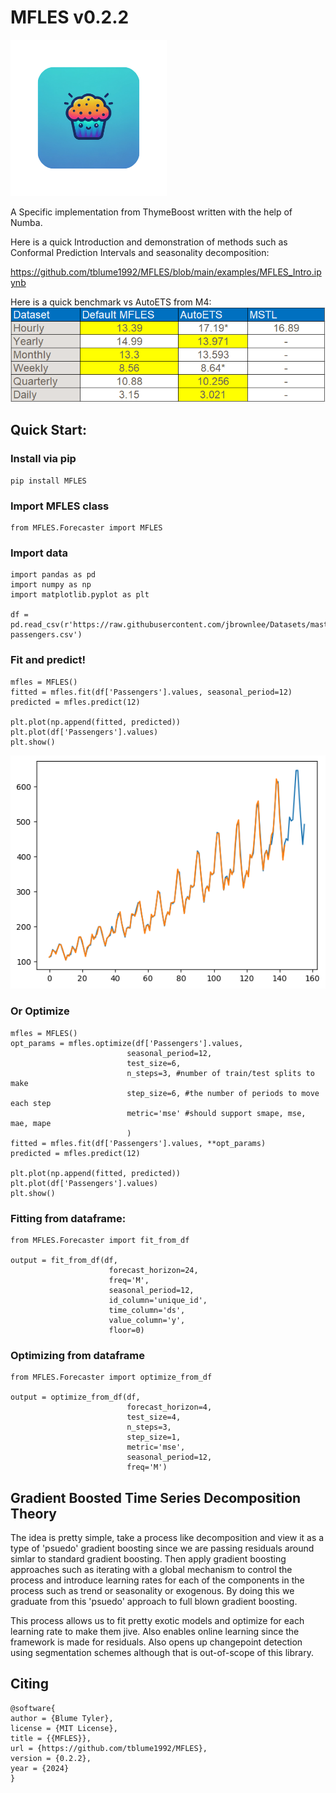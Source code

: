 # MFLES v0.2.2
 ![alt text](https://github.com/tblume1992/MFLES/blob/main/static/mfles_logo.png?raw=true "logo")

A Specific implementation from ThymeBoost written with the help of Numba.

Here is a quick Introduction and demonstration of methods such as Conformal Prediction Intervals and seasonality decomposition:

https://github.com/tblume1992/MFLES/blob/main/examples/MFLES_Intro.ipynb


Here is a quick benchmark vs AutoETS from M4:
![alt text](https://github.com/tblume1992/MFLES/blob/main/static/mfles_benchmark.PNG?raw=true "benchmark")
## Quick Start:
### Install via pip
```
pip install MFLES
```

### Import MFLES class
```
from MFLES.Forecaster import MFLES
```
### Import data
```
import pandas as pd
import numpy as np
import matplotlib.pyplot as plt

df = pd.read_csv(r'https://raw.githubusercontent.com/jbrownlee/Datasets/master/airline-passengers.csv')
```
### Fit and predict!
```
mfles = MFLES()
fitted = mfles.fit(df['Passengers'].values, seasonal_period=12)
predicted = mfles.predict(12)

plt.plot(np.append(fitted, predicted))
plt.plot(df['Passengers'].values)
plt.show()
```
![alt text](https://github.com/tblume1992/MFLES/blob/main/static/mfles_example.png?raw=true "example")

### Or Optimize
```
mfles = MFLES()
opt_params = mfles.optimize(df['Passengers'].values,
                          seasonal_period=12,
                          test_size=6,
                          n_steps=3, #number of train/test splits to make
                          step_size=6, #the number of periods to move each step
                          metric='mse' #should support smape, mse, mae, mape
                          )
fitted = mfles.fit(df['Passengers'].values, **opt_params)
predicted = mfles.predict(12)

plt.plot(np.append(fitted, predicted))
plt.plot(df['Passengers'].values)
plt.show()
```
### Fitting from dataframe:
```
from MFLES.Forecaster import fit_from_df

output = fit_from_df(df,
                      forecast_horizon=24,
                      freq='M',
                      seasonal_period=12,
                      id_column='unique_id',
                      time_column='ds',
                      value_column='y',
                      floor=0)
```
### Optimizing from dataframe
```
from MFLES.Forecaster import optimize_from_df

output = optimize_from_df(df,
                          forecast_horizon=4,
                          test_size=4,
                          n_steps=3,
                          step_size=1,
                          metric='mse',
                          seasonal_period=12,
                          freq='M')
```
## Gradient Boosted Time Series Decomposition Theory
The idea is pretty simple, take a process like decomposition and view it as
a type of 'psuedo' gradient boosting since we are passing residuals around
simlar to standard gradient boosting. Then apply gradient boosting approaches
such as iterating with a global mechanism to control the process and introduce
learning rates for each of the components in the process such as trend or
seasonality or exogenous. By doing this we graduate from this 'psuedo' approach
to full blown gradient boosting.

This process allows us to fit pretty exotic models and optimize for each learning
rate to make them jive. Also enables online learning since the framework is made
for residuals. Also opens up changepoint detection using segmentation schemes
although that is out-of-scope of this library.

## Citing
```
@software{
author = {Blume Tyler},
license = {MIT License},
title = {{MFLES}},
url = {https://github.com/tblume1992/MFLES},
version = {0.2.2},
year = {2024}
}
```
